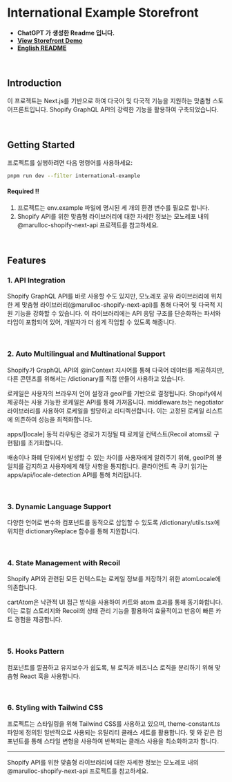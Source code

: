 # International Example Storefront

- **ChatGPT 가 생성한 Readme 입니다.**
- **[View Storefront Demo](https://shopify-storefront-monorepo-example-international-example.vercel.app/)**
- **[English README]()**

<br/>

## Introduction

이 프로젝트는 Next.js를 기반으로 하여 다국어 및 다국적 기능을 지원하는 맞춤형 스토어프론트입니다. Shopify GraphQL API의 강력한 기능을 활용하여 구축되었습니다.

<br/>

## Getting Started

프로젝트를 실행하려면 다음 명령어를 사용하세요:

```sh
pnpm run dev --filter international-example
```

#### Required !!

1. 프로젝트는 env.example 파일에 명시된 세 개의 환경 변수를 필요로 합니다.
2. Shopify API를 위한 맞춤형 라이브러리에 대한 자세한 정보는 모노레포 내의 @marulloc-shopify-next-api 프로젝트를 참고하세요.

<br/>

## Features

### 1. API Integration

Shopify GraphQL API를 바로 사용할 수도 있지만, 모노레포 공유 라이브러리에 위치한 제 맞춤형 라이브러리(@marulloc-shopify-next-api)를 통해 다국어 및 다국적 지원 기능을 강화할 수 있습니다. 이 라이브러리에는 API 응답 구조를 단순화하는 파서와 타입이 포함되어 있어, 개발자가 더 쉽게 작업할 수 있도록 해줍니다.

<br/>

### 2. Auto Multilingual and Multinational Support

Shopify가 GraphQL API의 @inContext 지시어를 통해 다국어 데이터를 제공하지만, 다른 콘텐츠를 위해서는 /dictionary를 직접 만들어 사용하고 있습니다.

로케일은 사용자의 브라우저 언어 설정과 geoIP를 기반으로 결정됩니다. Shopify에서 제공하는 사용 가능한 로케일은 API를 통해 가져옵니다. middleware.ts는 negotiator 라이브러리를 사용하여 로케일을 할당하고 리디렉션합니다. 이는 고정된 로케일 리스트에 의존하여 성능을 최적화합니다.

apps/[locale] 동적 라우팅은 경로가 지정될 때 로케일 컨텍스트(Recoil atoms로 구현됨)를 초기화합니다.

배송이나 화폐 단위에서 발생할 수 있는 차이를 사용자에게 알려주기 위해, geoIP의 불일치를 감지하고 사용자에게 해당 사항을 통지합니다. 클라이언트 측 쿠키 읽기는 apps/api/locale-detection API를 통해 처리됩니다.

<br/>

### 3. Dynamic Language Support

다양한 언어로 변수와 컴포넌트를 동적으로 삽입할 수 있도록 /dictionary/utils.tsx에 위치한 dictionaryReplace 함수를 통해 지원합니다.

<br/>

### 4. State Management with Recoil

Shopify API와 관련된 모든 컨텍스트는 로케일 정보를 저장하기 위한 atomLocale에 의존합니다.

cartAtom은 낙관적 UI 접근 방식을 사용하여 카트와 atom 효과를 통해 동기화합니다. 이는 로컬 스토리지와 Recoil의 상태 관리 기능을 활용하여 효율적이고 반응이 빠른 카트 경험을 제공합니다.

<br/>

### 5. Hooks Pattern

컴포넌트를 깔끔하고 유지보수가 쉽도록, 뷰 로직과 비즈니스 로직을 분리하기 위해 맞춤형 React 훅을 사용합니다.

<br/>

### 6. Styling with Tailwind CSS

프로젝트는 스타일링을 위해 Tailwind CSS를 사용하고 있으며, theme-constant.ts 파일에 정의된 일반적으로 사용되는 유틸리티 클래스 세트를 활용합니다. <SemanticBox /> 및 <Typography />와 같은 컴포넌트를 통해 스타일 변형을 사용하여 반복되는 클래스 사용을 최소화하고자 합니다.

---

Shopify API를 위한 맞춤형 라이브러리에 대한 자세한 정보는 모노레포 내의 @marulloc-shopify-next-api 프로젝트를 참고하세요.

